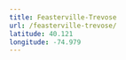 ```yaml
---
title: Feasterville-Trevose
url: /feasterville-trevose/
latitude: 40.121
longitude: -74.979
---
```

